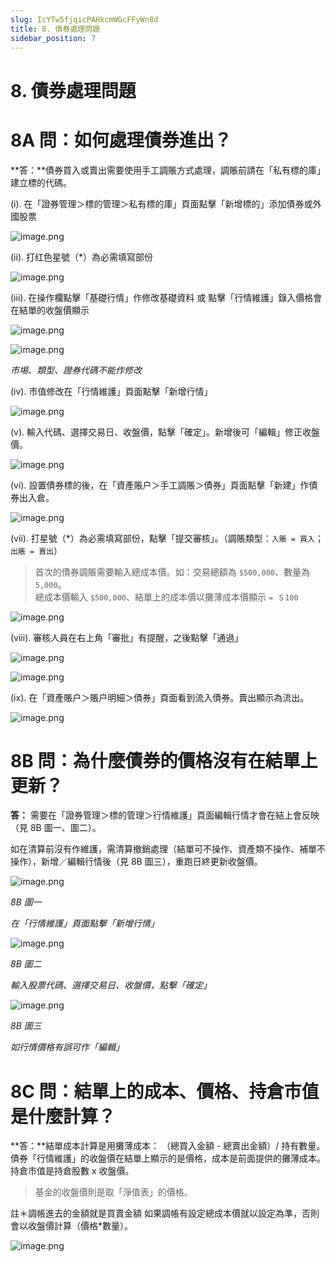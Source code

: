 ```yaml
---
slug: IcYTw5fjqicPAHkcmWGcFFyWn8d
title: 8. 債券處理問題
sidebar_position: 7
---
```



# 8. 債券處理問題


#  8A 問：如何處理債券進出？


**答：**債券買入或賣出需要使用手工調賬方式處理，調賬前請在「私有標的庫」建立標的代碼。


(i). 在「證券管理＞標的管理＞私有標的庫」頁面點擊「新增標的」添加債券或外國股票


![image.png](/assets/8e365c9bc80262d9be5ab27341866b13.png)


(ii). 打红色星號（*）為必需填寫部份


![image.png](/assets/5b3b1c893fabcfcb30d0a3f1256a6e95.png)


(iii). 在操作欄點擊「基礎行情」作修改基礎資料 或 點擊「行情維護」錄入價格會在結單的收盤價顯示


![image.png](/assets/95b8eb649fa36486f7b6eb6f2d98ebda.png)


![image.png](/assets/7ec5268893b153196ca0f45c53b18cec.png)


_市埸、類型、證券代碼不能作修改_


(iv). 市值修改在「行情維護」頁面點擊「新增行情」


![image.png](/assets/e50b5869823db0d3236a5c607db4be29.png)


(v). 輸入代碼、選擇交易日、收盤價，點擊「確定」。新增後可「編輯」修正收盤價。


![image.png](/assets/e40e500733ac9abe2e881d3a8c9eba72.png)


(vi). 設置債券標的後，在「資產賬户＞手工調賬＞債券」頁面點擊「新建」作債券出入倉。


![image.png](/assets/45d67fca1f2ab03d5a65b50c90108def.png)


(vii). 打星號（*）為必需填寫部份，點擊「提交審核」。（調賬類型：`入賬 = 買入`；`出賬 = 賣出`）

> 首次的債券調賬需要輸入總成本價。如：交易總額為 `$500,000`、數量為 `5,000`。  
> 總成本價輸入 `$500,000`、結單上的成本價以攤薄成本價顯示 `= ＄100`

![image.png](/assets/1f13f802953e707fb38b9127efb31fc4.png)


(viii). 審核人員在右上角「審批」有提醒，之後點擊「通過」


![image.png](/assets/2cd93bbab5d34a9be5487f2a47fbe086.png)


![image.png](/assets/af07f6aee18349020000594642f30e51.png)


(ix). 在「資產賬户＞賬户明細＞債券」頁面看到流入債券。賣出顯示為流出。


![image.png](/assets/5a3a7a79d7fdff8559037505e40b86f4.png)


#  8B 問：為什麼債券的價格沒有在結單上更新？


**答：** 需要在「證券管理＞標的管理＞行情維護」頁面編輯行情才會在結上會反映（見 8B 圖一、圖二）。


如在清算前沒有作維護，需清算撤銷處理（結單可不操作、資產類不操作、補單不操作），新增／編輯行情後（見 8B 圖三），重跑日終更新收盤價。


![image.png](/assets/f6c3207c857d4bcd4631e3856d721914.png)


_8B 圖一_


_在「行情維護」頁面點擊「新增行情」_


![image.png](/assets/9611ffa3f7f73fdb4c959870680822a4.png)


_8B 圖二_


_輸入股票代碼、選擇交易日、收盤價，點擊「確定」_


![image.png](/assets/8c729d49826499b8f87cf03e56f46126.png)


_8B 圖三_


_如行情價格有誤可作「編輯」_


# 8C 問：結單上的成本、價格、持倉市值是什麼計算？


**答：**結單成本計算是用攤薄成本： （總買入金額 - 總賣出金額）/ 持有數量。債券「行情維護」的收盤價在結單上顯示的是價格，成本是前面提供的攤薄成本。持倉市值是持倉股數 x 收盤價。

> 基金的收盤價則是取「淨值表」的價格。

註＊調帳進去的金額就是買賣金額 如果調帳有設定總成本價就以設定為準，否則會以收盤價計算（價格*數量）。


![image.png](/assets/98fb03031f996db12b09e30f1ddc9990.png)

